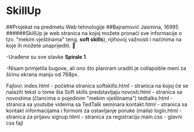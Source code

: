 # **SkillUp**
##Projekat na predmetu Web tehnologije
##Bajramović Jasmina, 16995
######SkillUp je web stranica na kojoj možete pronaći sve informacije o tzv. "mekim vještinama" (eng. **soft skills**), njihovoj važnosti i načinima na koje ih možete unaprijediti. :muscle:

-Urađene su sve stavke **Spirale 1**.

-Nisam primjetila bugove, ali ono što planiram uraditi je collapsible meni za širinu ekrana manju od 768px.

Fajlovi:
index.html - početna stranica
softskills.html - stranica na kojoj će se nalaziti tekst o tome šta Soft skills predstavljaju
novosti.html - stranica sa novostima (člancima o pojedinim "mekim vještinama")
tedtalks.html - stranica sa youtube videima sa TedTalk seminara
kontakt.html - stranica sa kontakt informacijama i formom za ostavljanje poruke (maila)
login.html - stranica za prijavu
signup.html - stranica za registraciju
main.css - glavni css fajl
